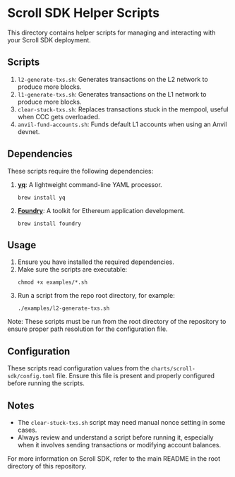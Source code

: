 # Scroll SDK Helper Scripts

This directory contains helper scripts for managing and interacting with your Scroll SDK deployment.

## Scripts

1. `l2-generate-txs.sh`: Generates transactions on the L2 network to produce more blocks.
2. `l1-generate-txs.sh`: Generates transactions on the L1 network to produce more blocks.
3. `clear-stuck-txs.sh`: Replaces transactions stuck in the mempool, useful when CCC gets overloaded.
4. `anvil-fund-accounts.sh`: Funds default L1 accounts when using an Anvil devnet.

## Dependencies

These scripts require the following dependencies:

1. [**yq**](https://mikefarah.gitbook.io/yq/): A lightweight command-line YAML processor.
   ```
   brew install yq
   ```

2. [**Foundry**](https://book.getfoundry.sh/): A toolkit for Ethereum application development.
   ```
   brew install foundry
   ```

## Usage

1. Ensure you have installed the required dependencies.
2. Make sure the scripts are executable:
   ```
   chmod +x examples/*.sh
   ```
3. Run a script from the repo root directory, for example:
   ```
   ./examples/l2-generate-txs.sh
   ```

Note: These scripts must be run from the root directory of the repository to ensure proper path resolution for the configuration file.

## Configuration

These scripts read configuration values from the `charts/scroll-sdk/config.toml` file. Ensure this file is present and properly configured before running the scripts.

## Notes

- The `clear-stuck-txs.sh` script may need manual nonce setting in some cases.
- Always review and understand a script before running it, especially when it involves sending transactions or modifying account balances.

For more information on Scroll SDK, refer to the main README in the root directory of this repository.
